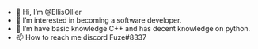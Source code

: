 - 👋 Hi, I’m @EllisOllier
- 👀 I’m interested in becoming a software developer.
- 🌱 I’m have basic knowledge C++ and has decent knowledge on python.
- 📫 How to reach me discord Fuze#8337

<!---
EllisOllier/EllisOllier is a ✨ special ✨ repository because its `README.md` (this file) appears on your GitHub profile.
You can click the Preview link to take a look at your changes.
--->

